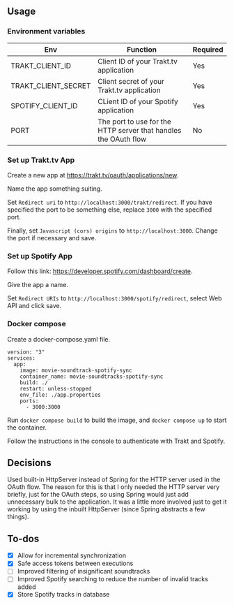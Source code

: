 ## Usage

### Environment variables

| Env                 | Function                                                        | Required |
| ------------------- | --------------------------------------------------------------- | -------- |
| TRAKT_CLIENT_ID     | Client ID of your Trakt.tv application                          | Yes      |
| TRAKT_CLIENT_SECRET | Client secret of your Trakt.tv application                      | Yes      |
| SPOTIFY_CLIENT_ID   | CLient ID of your Spotify application                           | Yes      |
| PORT                | The port to use for the HTTP server that handles the OAuth flow | No       |

### Set up Trakt.tv App

Create a new app at https://trakt.tv/oauth/applications/new.

Name the app something suiting.

Set `Redirect uri` to `http://localhost:3000/trakt/redirect`. If you have specified the port to be something else, replace `3000` with the specified port.

Finally, set `Javascript (cors) origins` to `http://localhost:3000`. Change the port if necessary and save.

### Set up Spotify App

Follow this link: https://developer.spotify.com/dashboard/create.

Give the app a name.

Set `Redirect URIs` to `http://localhost:3000/spotify/redirect`, select Web API and click save.

### Docker compose

Create a docker-compose.yaml file.

```
version: "3"
services:
  app:
    image: movie-soundtrack-spotify-sync
    container_name: movie-soundtracks-spotify-sync
    build: ./
    restart: unless-stopped
    env_file: ./app.properties
    ports:
      - 3000:3000

```

Run `docker compose build` to build the image, and `docker compose up` to start the container.

Follow the instructions in the console to authenticate with Trakt and Spotify.

## Decisions

Used built-in HttpServer instead of Spring for the HTTP server used in the OAuth flow. The reason for this is that I only needed the HTTP server very briefly, just for the OAuth steps, so using Spring would just add unnecessary bulk to the application. It was a little more involved just to get it working by using the inbuilt HttpServer (since Spring abstracts a few things).

## To-dos

- [x] Allow for incremental synchronization
- [x] Safe access tokens between executions
- [ ] Improved filtering of insignificant soundtracks
- [ ] Improved Spotify searching to reduce the number of invalid tracks added
- [x] Store Spotify tracks in database
